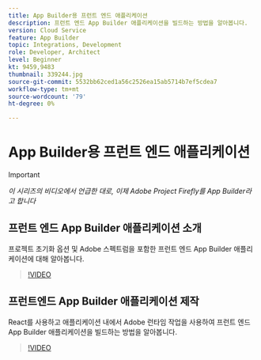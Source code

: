 ```yaml
---
title: App Builder용 프런트 엔드 애플리케이션
description: 프런트 엔드 App Builder 애플리케이션을 빌드하는 방법을 알아봅니다.
version: Cloud Service
feature: App Builder
topic: Integrations, Development
role: Developer, Architect
level: Beginner
kt: 9459,9483
thumbnail: 339244.jpg
source-git-commit: 5532bb62ced1a56c2526ea15ab5714b7ef5cdea7
workflow-type: tm+mt
source-wordcount: '79'
ht-degree: 0%

---
```



# App Builder용 프런트 엔드 애플리케이션

>[!IMPORTANT]
>
> _이 시리즈의 비디오에서 언급한 대로, 이제 Adobe Project Firefly를 App Builder라고 합니다_

## 프런트 엔드 App Builder 애플리케이션 소개

프로젝트 초기화 옵션 및 Adobe 스펙트럼을 포함한 프런트 엔드 App Builder 애플리케이션에 대해 알아봅니다.

>[!VIDEO](https://video.tv.adobe.com/v/339247/?quality=12&learn=on)

## 프런트엔드 App Builder 애플리케이션 제작

React를 사용하고 애플리케이션 내에서 Adobe 런타임 작업을 사용하여 프런트 엔드 App Builder 애플리케이션을 빌드하는 방법을 알아봅니다.

>[!VIDEO](https://video.tv.adobe.com/v/339248/?quality=12&learn=on)
